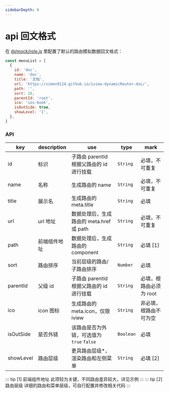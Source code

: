 ```yaml
---
sidebarDepth: 0
---
```


# api 回文格式

在 <a href="https://github.com/simon9124/iview-dynamicRouter/blob/master/src/mock/role.js" target="_blank">@/mock/role.js</a> 里配置了默认的路由模拟数据回文格式：

```javascript
const menuList = [
  {
    id: 'doc',
    name: 'doc',
    title: '文档',
    url: 'https://simon9124.github.io/iview-dynamicRouter-doc/',
    path: '',
    sort: 28,
    parentId: 'root',
    ico: 'ios-book',
    isOutSide: true,
    showLevel: '1',
  },
]
```

### API

| key       | description  | use                                       | type      | mark                    |
| --------- | ------------ | ----------------------------------------- | --------- | ----------------------- |
| id        | 标识         | 子路由 parentId 根据父路由的 id 进行挂载  | `String`  | 必填，不可重复          |
| name      | 名称         | 生成路由的 name                           | `String`  | 必填，不可重复          |
| title     | 展示名       | 生成路由的 meta.title                     | `String`  | 必填                    |
| url       | url 地址     | 数据处理后，生成路由的 meta.href 或 path  | `String`  | 必填，不可重复          |
| path      | 前端组件地址 | 数据处理后，生成路由的 component          | `String`  | 必填 [1]                |
| sort      | 路由排序     | 当前层级的路由/子路由排序                 | `Number`  | 必填                    |
| parentId  | 父级 id      | 子路由 parentId 根据父路由的 id 进行挂载  | `String`  | 必填，根路由必须为 root |
| ico       | icon 图标    | 生成路由的 meta.icon，仅限 iview          | `String`  | 非必填，根路由不可为空  |
| isOutSide | 是否外链     | 该路由是否为外链，可选值为 `true` `false` | `Boolean` | 必填                    |
| showLevel | 路由层级     | 更具路由层级\*，渲染路由和左侧菜单        | `String`  | 必填 [2]                |

::: tip [1] 前端组件地址
此项较为关键，不同路由差异较大，详见<a :href="$withBase('/document/router/example')">示例</a>
:::
::: tip [2] 路由层级
<a :href="$withBase('/document/router')">详细的路由和菜单层级</a>，可自行配置并修改相关代码
:::
